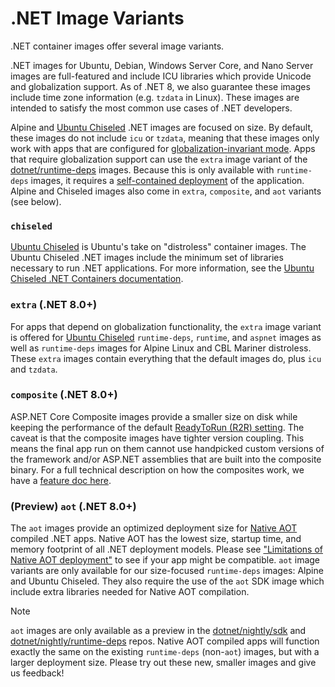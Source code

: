 # .NET Image Variants

.NET container images offer several image variants.

.NET images for Ubuntu, Debian, Windows Server Core, and Nano Server images are full-featured and include ICU libraries which provide Unicode and globalization support.
As of .NET 8, we also guarantee these images include time zone information (e.g. `tzdata` in Linux).
These images are intended to satisfy the most common use cases of .NET developers.

Alpine and [Ubuntu Chiseled](#ubuntu-chiseled-net-60) .NET images are focused on size.
By default, these images do not include `icu` or `tzdata`, meaning that these images only work with apps that are configured for [globalization-invariant mode](https://learn.microsoft.com/dotnet/core/runtime-config/globalization).
Apps that require globalization support can use the `extra` image variant of the [dotnet/runtime-deps](https://hub.docker.com/_/microsoft-dotnet-runtime-deps/) images. Because this is only available with `runtime-deps` images, it requires a [self-contained deployment](https://learn.microsoft.com/dotnet/core/deploying/#publish-self-contained) of the application.
Alpine and Chiseled images also come in `extra`, `composite`, and `aot` variants (see below).

### `chiseled`

[Ubuntu Chiseled](https://ubuntu.com/engage/chiselled-ubuntu-images-for-containers) is Ubuntu's take on "distroless" container images.
The Ubuntu Chiseled .NET images include the minimum set of libraries necessary to run .NET applications.
For more information, see the [Ubuntu Chiseled .NET Containers documentation](./ubuntu-chiseled.md).

### `extra` (.NET 8.0+)

For apps that depend on globalization functionality, the `extra` image variant is offered for [Ubuntu Chiseled](./ubuntu-chiseled.md) `runtime-deps`, `runtime`, and `aspnet` images as well as `runtime-deps` images for Alpine Linux and CBL Mariner distroless.
These `extra` images contain everything that the default images do, plus `icu` and `tzdata`.

### `composite` (.NET 8.0+)

ASP.NET Core Composite images provide a smaller size on disk while keeping the performance of the default [ReadyToRun (R2R) setting](https://learn.microsoft.com/dotnet/core/deploying/ready-to-run).
The caveat is that the composite images have tighter version coupling. This means the final app run on them cannot use handpicked custom versions of the framework and/or ASP.NET assemblies that are built into the composite binary.
For a full technical description on how the composites work, we have a [feature doc here](https://github.com/dotnet/runtime/blob/main/docs/design/features/readytorun-composite-format-design.md).

### (Preview) `aot` (.NET 8.0+)

The `aot` images provide an optimized deployment size for [Native AOT](https://learn.microsoft.com/dotnet/core/deploying/native-aot/) compiled .NET apps.
Native AOT has the lowest size, startup time, and memory footprint of all .NET deployment models.
Please see ["Limitations of Native AOT deployment"](https://learn.microsoft.com/dotnet/core/deploying/native-aot#limitations-of-native-aot-deployment) to see if your app might be compatible.
`aot` image variants are only available for our size-focused `runtime-deps` images: Alpine and Ubuntu Chiseled.
They also require the use of the `aot` SDK image which include extra libraries needed for Native AOT compilation.

> [!NOTE]
> `aot` images are only available as a preview in the [dotnet/nightly/sdk](https://hub.docker.com/_/microsoft-dotnet-nightly-sdk/) and [dotnet/nightly/runtime-deps](https://hub.docker.com/_/microsoft-dotnet-nightly-runtime-deps/) repos.
> Native AOT compiled apps will function exactly the same on the existing `runtime-deps` (non-`aot`) images, but with a larger deployment size.
> Please try out these new, smaller images and give us feedback!
